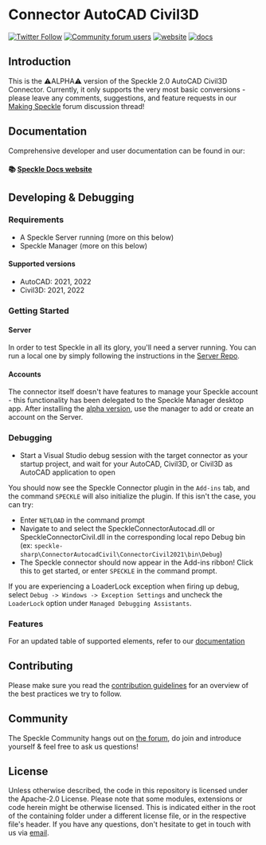 # Connector AutoCAD Civil3D

[![Twitter Follow](https://img.shields.io/twitter/follow/SpeckleSystems?style=social)](https://twitter.com/SpeckleSystems) [![Community forum users](https://img.shields.io/discourse/users?server=https%3A%2F%2Fdiscourse.speckle.works&style=flat-square&logo=discourse&logoColor=white)](https://discourse.speckle.works) [![website](https://img.shields.io/badge/https://-speckle.systems-royalblue?style=flat-square)](https://speckle.systems) [![docs](https://img.shields.io/badge/docs-speckle.guide-orange?style=flat-square&logo=read-the-docs&logoColor=white)](https://speckle.guide/dev/)

## Introduction

This is the ⚠ALPHA⚠ version of the Speckle 2.0 AutoCAD Civil3D Connector. Currently, it only supports the very most basic conversions - please leave any comments, suggestions, and feature requests in our [Making Speckle](https://discourse.speckle.works/t/new-speckle-2-0-autocad-civil3d-suggestions/1155) forum discussion thread!

## Documentation

Comprehensive developer and user documentation can be found in our:

#### 📚 [Speckle Docs website](https://speckle.guide/dev/)

## Developing & Debugging

### Requirements

- A Speckle Server running (more on this below)
- Speckle Manager (more on this below)

#### Supported versions

- AutoCAD: 2021, 2022
- Civil3D: 2021, 2022

### Getting Started

#### Server

In order to test Speckle in all its glory, you'll need a server running. You can run a local one by simply following the instructions in the [Server Repo](https://github.com/specklesystems/Server).

#### Accounts

The connector itself doesn't have features to manage your Speckle account - this functionality has been delegated to the Speckle Manager desktop app. After installing the [alpha version](https://speckle-releases.ams3.digitaloceanspaces.com/manager/SpeckleManager%20Setup.exe), use the manager to add or create an account on the Server.

### Debugging

- Start a Visual Studio debug session with the target connector as your startup project, and wait for your AutoCAD, Civil3D, or Civil3D as AutoCAD application to open

You should now see the Speckle Connector plugin in the `Add-ins` tab, and the command `SPECKLE` will also initialize the plugin. If this isn't the case, you can try:

- Enter `NETLOAD` in the command prompt
- Navigate to and select the SpeckleConnectorAutocad.dll or SpeckleConnectorCivil.dll in the corresponding local repo Debug bin (ex: `speckle-sharp\ConnectorAutocadCivil\ConnectorCivil2021\bin\Debug`)
- The Speckle connector should now appear in the Add-ins ribbon! Click this to get started, or enter `SPECKLE` in the command prompt.

If you are experiencing a LoaderLock exception when firing up debug, select `Debug -> Windows -> Exception Settings` and uncheck the `LoaderLock` option under `Managed Debugging Assistants`.

### Features

For an updated table of supported elements, refer to our [documentation](https://speckle.guide/user/support-tables.html#autocad)

## Contributing

Please make sure you read the [contribution guidelines](.github/CONTRIBUTING.md) for an overview of the best practices we try to follow.

## Community

The Speckle Community hangs out on [the forum](https://discourse.speckle.works), do join and introduce yourself & feel free to ask us questions!

## License

Unless otherwise described, the code in this repository is licensed under the Apache-2.0 License. Please note that some modules, extensions or code herein might be otherwise licensed. This is indicated either in the root of the containing folder under a different license file, or in the respective file's header. If you have any questions, don't hesitate to get in touch with us via [email](mailto:hello@speckle.systems).
